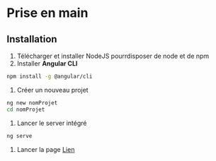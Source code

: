 # Prise en main

## Installation

1. Télécharger et installer NodeJS pourrdisposer de node et de npm
1. Installer **Angular CLI**

  ```bash
  npm install -g @angular/cli
  ```

1. Créer un nouveau projet

  ```bash
  ng new nomProjet
  cd nomProjet
  ```

1. Lancer le server intégré

  ```bash
  ng serve
  ```

1. Lancer la page [Lien](http://localhost:4200/)
